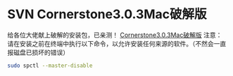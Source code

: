 # SVN Cornerstone3.0.3Mac破解版

给各位大佬献上破解的安装包，已亲测！
 [Cornerstone3.0.3Mac破解版](https://pan.baidu.com/s/1sGP-W4IaTJs5wuepgVzZnQ)
 注意：
 请在安装之前在终端中执行以下命令，以允许安装任何来源的软件。（不然会一直报磁盘已损坏的错误）



```bash
sudo spctl --master-disable
```

